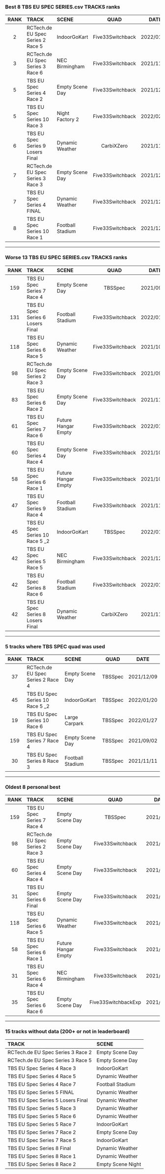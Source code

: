 ### Best 8 TBS EU SPEC SERIES.csv TRACKS ranks
|RANK|TRACK|SCENE|QUAD|DATE|
|:---:|:---|:---|:---:|:---:|
|2|RCTech.de EU Spec Series 2 Race 5|IndoorGoKart|Five33Switchback|2022/01/15|
|3|RCTech.de EU Spec Series 3 Race 6|NEC Birmingham|Five33Switchback|2021/11/09|
|5|TBS EU Spec Series 4 Race 2|Empty Scene Day|Five33Switchback|2021/12/02|
|5|TBS EU Spec Series 10 Race 3|Night Factory 2|Five33Switchback|2022/02/01|
|6|TBS EU Spec Series 9 Losers Final|Dynamic Weather|CarbiXZero|2021/11/09|
|7|RCTech.de EU Spec Series 3 Race 3|Empty Scene Day|Five33Switchback|2021/12/11|
|7|TBS EU Spec Series 4 FINAL|Dynamic Weather|Five33Switchback|2021/12/13|
|8|TBS EU Spec Series 10 Race 1|Football Stadium|Five33Switchback|2021/12/02|
---
### Worse 13 TBS EU SPEC SERIES.csv TRACKS ranks
|RANK|TRACK|SCENE|QUAD|DATE|
|:---:|:---|:---|:---:|:---:|
|159|TBS EU Spec Series 7 Race 4|Empty Scene Day|TBSSpec|2021/09/02|
|131|TBS EU Spec Series 6 Losers Final|Football Stadium|Five33Switchback|2022/01/26|
|118|TBS EU Spec Series 6 Race 5|Dynamic Weather|Five33Switchback|2021/10/08|
|98|RCTech.de EU Spec Series 2 Race 3|Empty Scene Day|Five33Switchback|2021/09/29|
|83|TBS EU Spec Series 6 Race 2|Empty Scene Day|Five33Switchback|2021/11/09|
|61|TBS EU Spec Series 7 Race 6|Future Hangar Empty|Five33Switchback|2022/01/08|
|60|TBS EU Spec Series 4 Race 4|Empty Scene Day|Five33Switchback|2021/10/01|
|58|TBS EU Spec Series 6 Race 1|Future Hangar Empty|Five33Switchback|2021/10/11|
|47|TBS EU Spec Series 9 Race 4|Football Stadium|Five33Switchback|2021/11/02|
|45|TBS EU Spec Series 10 Race 5 _2|IndoorGoKart|TBSSpec|2022/01/20|
|42|TBS EU Spec Series 5 Race 5|NEC Birmingham|Five33Switchback|2021/12/04|
|42|TBS EU Spec Series 8 Race 6|Football Stadium|Five33Switchback|2022/01/16|
|42|TBS EU Spec Series 8 Losers Final|Dynamic Weather|CarbiXZero|2021/11/07|
---
### 5 tracks where TBS SPEC quad was used
|RANK|TRACK|SCENE|QUAD|DATE|
|:---:|:---|:---|:---:|:---:|
|37|RCTech.de EU Spec Series 2 Race 4|Empty Scene Day|TBSSpec|2021/12/09|
|45|TBS EU Spec Series 10 Race 5 _2|IndoorGoKart|TBSSpec|2022/01/20|
|19|TBS EU Spec Series 10 Race 6|Large Carpark|TBSSpec|2022/01/27|
|159|TBS EU Spec Series 7 Race 4|Empty Scene Day|TBSSpec|2021/09/02|
|30|TBS EU Spec Series 8 Race 3|Football Stadium|TBSSpec|2021/11/11|
---
### Oldest 8 personal best
|RANK|TRACK|SCENE|QUAD|DATE|
|:---:|:---|:---|:---:|:---:|
|159|TBS EU Spec Series 7 Race 4|Empty Scene Day|TBSSpec|2021/09/02|
|98|RCTech.de EU Spec Series 2 Race 3|Empty Scene Day|Five33Switchback|2021/09/29|
|60|TBS EU Spec Series 4 Race 4|Empty Scene Day|Five33Switchback|2021/10/01|
|31|TBS EU Spec Series 6 Final|Empty Scene Day|Five33Switchback|2021/10/01|
|118|TBS EU Spec Series 6 Race 5|Dynamic Weather|Five33Switchback|2021/10/08|
|58|TBS EU Spec Series 6 Race 1|Future Hangar Empty|Five33Switchback|2021/10/11|
|31|TBS EU Spec Series 6 Race 4|NEC Birmingham|Five33Switchback|2021/10/11|
|35|TBS EU Spec Series 6 Race 6|Empty Scene Day|Five33SwitchbackExp|2021/10/12|
---
### 15 tracks without data (200+ or not in leaderboard)
|TRACK|SCENE|
|:---|:---|
|RCTech.de EU Spec Series 3 Race 2|Empty Scene Day|
|RCTech.de EU Spec Series 3 Race 5|Empty Scene Day|
|TBS EU Spec Series 4 Race 3|IndoorGoKart|
|TBS EU Spec Series 4 Race 5|Dynamic Weather|
|TBS EU Spec Series 4 Race 7|Football Stadium|
|TBS EU Spec Series 5 FINAL |Dynamic Weather|
|TBS EU Spec Series 5 Losers Final|Dynamic Weather|
|TBS EU Spec Series 5 Race 3|Dynamic Weather|
|TBS EU Spec Series 5 Race 6|Dynamic Weather|
|TBS EU Spec Series 5 Race 7|IndoorGoKart|
|TBS EU Spec Series 7 Race 2|Empty Scene Day|
|TBS EU Spec Series 7 Race 5|IndoorGoKart|
|TBS EU Spec Series 8 Final|Dynamic Weather|
|TBS EU Spec Series 8 Race 1|Dynamic Weather|
|TBS EU Spec Series 8 Race 2|Empty Scene Night|
